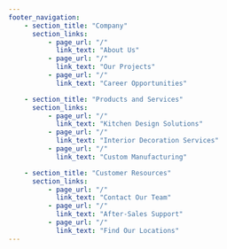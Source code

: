 ```yaml
---
footer_navigation:
    - section_title: "Company"
      section_links:
          - page_url: "/"
            link_text: "About Us"
          - page_url: "/"
            link_text: "Our Projects"
          - page_url: "/"
            link_text: "Career Opportunities"

    - section_title: "Products and Services"
      section_links:
          - page_url: "/"
            link_text: "Kitchen Design Solutions"
          - page_url: "/"
            link_text: "Interior Decoration Services"
          - page_url: "/"
            link_text: "Custom Manufacturing"

    - section_title: "Customer Resources"
      section_links:
          - page_url: "/"
            link_text: "Contact Our Team"
          - page_url: "/"
            link_text: "After-Sales Support"
          - page_url: "/"
            link_text: "Find Our Locations"
---
```

